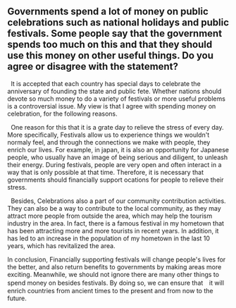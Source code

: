 ## Governments spend a lot of money on public celebrations such as national  holidays and public festivals. Some people say that the government spends too  much on this and that they should use this money on other useful things. Do you  agree or disagree with the statement? 

&nbsp; It is accepted that each country has special days to celebrate the anniversary of founding the state and public fete. 
Whether nations should devote so much money to do a variety of festivals or more useful problems is a controversial issue.
My view is that I agree with spending money on celebration, for the following reasons.

&nbsp; One reason for this that it is a grate day to relieve the stress of every day.
More specifically, Festivals allow us to experience things we wouldn't normaly feel, and through the connections we make with people, they enrich our lives.
For example, in japan, it is also an opportunity for Japanese people, who usually have an image of being serious and diligent, to unleash their energy. 
During festivals, people are very open and often interact in a way that is only possible at that time.
Therefore, it is necessary that governments should financially support ocations for people to relieve their stress.

&nbsp; Besides, Celebrations also a part of our community contribution activities. 
They can also be a way to contribute to the local community, as they may attract more people from outside the area, which may help the tourism industry in the area. 
In fact, there is a famous festival in my hometown that has been attracting more and more tourists in recent years. 
In addition, it has led to an increase in the population of my hometown in the last 10 years, which has revitalized the area.

In conclusion, Financially supporting festivals will change people's lives for the better, and also return benefits to governments by making areas more exciting.
Meanwhile, we should not ignore there are many other things to spend money on besides festivals. 
By doing so, we can ensure that　it will enrich countries from ancient times to the present and from now to the future.




